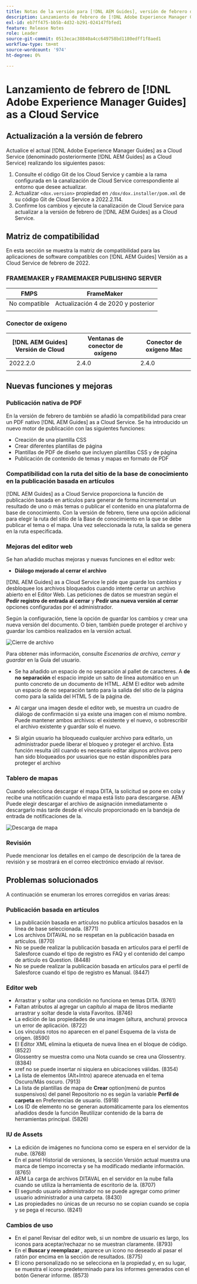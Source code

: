 ```yaml
---
title: Notas de la versión para [!DNL AEM Guides], versión de febrero de 2022
description: Lanzamiento de febrero de [!DNL Adobe Experience Manager Guides] as a Cloud Service
exl-id: eb7ff475-bb5b-4d32-b291-024147fbfed1
feature: Release Notes
role: Leader
source-git-commit: 0513ecac38840a4cc649758bd1180edff1f8aed1
workflow-type: tm+mt
source-wordcount: '974'
ht-degree: 0%

---
```


# Lanzamiento de febrero de [!DNL Adobe Experience Manager Guides] as a Cloud Service

## Actualización a la versión de febrero

Actualice el actual [!DNL Adobe Experience Manager Guides] as a Cloud Service (denominado posteriormente [!DNL AEM Guides] as a Cloud Service) realizando los siguientes pasos:
1. Consulte el código Git de los Cloud Service y cambie a la rama configurada en la canalización de Cloud Service correspondiente al entorno que desee actualizar.
1. Actualizar `<dox.version>` propiedad en `/dox/dox.installer/pom.xml` de su código Git de Cloud Service a 2022.2.114.
1. Confirme los cambios y ejecute la canalización de Cloud Service para actualizar a la versión de febrero de [!DNL AEM Guides] as a Cloud Service.

## Matriz de compatibilidad

En esta sección se muestra la matriz de compatibilidad para las aplicaciones de software compatibles con [!DNL AEM Guides] Versión as a Cloud Service de febrero de 2022.

### FRAMEMAKER y FRAMEMAKER PUBLISHING SERVER

| FMPS | FrameMaker |
| --- | --- |
| No compatible | Actualización 4 de 2020 y posterior |
| | |


### Conector de oxígeno

| [!DNL AEM Guides] Versión de Cloud | Ventanas de conector de oxígeno | Conector de oxígeno Mac |
| --- | --- | --- |
| 2022.2.0 | 2.4.0 | 2.4.0 |
|  |  |  |


## Nuevas funciones y mejoras

### Publicación nativa de PDF

En la versión de febrero de también se añadió la compatibilidad para crear un PDF nativo [!DNL AEM Guides] as a Cloud Service. Se ha introducido un nuevo motor de publicación con las siguientes funciones:
* Creación de una plantilla CSS
* Crear diferentes plantillas de página
* Plantillas de PDF de diseño que incluyen plantillas CSS y de página
* Publicación de contenido de temas y mapas en formato de PDF

### Compatibilidad con la ruta del sitio de la base de conocimiento en la publicación basada en artículos

[!DNL AEM Guides] as a Cloud Service proporciona la función de publicación basada en artículos para generar de forma incremental un resultado de uno o más temas o publicar el contenido en una plataforma de base de conocimiento. Con la versión de febrero, tiene una opción adicional para elegir la ruta del sitio de la Base de conocimiento en la que se debe publicar el tema o el mapa. Una vez seleccionada la ruta, la salida se genera en la ruta especificada.

### Mejoras del editor web

Se han añadido muchas mejoras y nuevas funciones en el editor web:

* **Diálogo mejorado al cerrar el archivo**

[!DNL AEM Guides] as a Cloud Service le pide que guarde los cambios y desbloquee los archivos bloqueados cuando intente cerrar un archivo abierto en el Editor Web. Las peticiones de datos se muestran según el **Pedir registro de entrada al cerrar** y **Pedir una nueva versión al cerrar** opciones configuradas por el administrador.

Según la configuración, tiene la opción de guardar los cambios y crear una nueva versión del documento. O bien, también puede proteger el archivo y guardar los cambios realizados en la versión actual.

![Cierre de archivo](assets/file-close-save-changes-unlock.png)

Para obtener más información, consulte *Escenarios de archivo, cerrar y guardar* en la Guía del usuario.

* Se ha añadido un espacio de no separación al pallet de caracteres.  A **de no separación** el espacio impide un salto de línea automático en un punto concreto de un documento de HTML. AEM El editor web admite un espacio de no separación tanto para la salida del sitio de la página como para la salida del HTML 5 de la página de.

* Al cargar una imagen desde el editor web, se muestra un cuadro de diálogo de confirmación si ya existe una imagen con el mismo nombre. Puede mantener ambos archivos: el existente y el nuevo, o sobrescribir el archivo existente y guardar solo el nuevo.

* Si algún usuario ha bloqueado cualquier archivo para editarlo, un administrador puede liberar el bloqueo y proteger el archivo. Esta función resulta útil cuando es necesario editar algunos archivos pero han sido bloqueados por usuarios que no están disponibles para proteger el archivo

### Tablero de mapas

Cuando selecciona descargar el mapa DITA, la solicitud se pone en cola y recibe una notificación cuando el mapa está listo para descargarse. AEM Puede elegir descargar el archivo de asignación inmediatamente o descargarlo más tarde desde el vínculo proporcionado en la bandeja de entrada de notificaciones de la.

![Descarga de mapa](assets/download-map-prompt.png)

### Revisión

Puede mencionar los detalles en el campo de descripción de la tarea de revisión y se mostrará en el correo electrónico enviado al revisor.

## Problemas solucionados

A continuación se enumeran los errores corregidos en varias áreas:

### Publicación basada en artículos

* La publicación basada en artículos no publica artículos basados en la línea de base seleccionada. (8771)
* Los archivos DITAVAL no se respetan en la publicación basada en artículos. (8770)
* No se puede realizar la publicación basada en artículos para el perfil de Salesforce cuando el tipo de registro es FAQ y el contenido del campo de artículo es Question. (8448)
* No se puede realizar la publicación basada en artículos para el perfil de Salesforce cuando el tipo de registro es Manual. (8447)

### Editor web

* Arrastrar y soltar una condición no funciona en temas DITA. (8761)
* Faltan atributos al agregar un capítulo al mapa de libros mediante arrastrar y soltar desde la vista Favoritos. (8746)
* La edición de las propiedades de una imagen (altura, anchura) provoca un error de aplicación. (8722)
* Los vínculos rotos no aparecen en el panel Esquema de la vista de origen. (8590)
* El Editor XML elimina la etiqueta de nueva línea en el bloque de código. (8522)
* Glossentry se muestra como una Nota cuando se crea una Glossentry. (8384)
* xref no se puede insertar ni siquiera en ubicaciones válidas. (8354)
* La lista de elementos (Alt+Intro) aparece atenuada en el tema Oscuro/Más oscuro. (7913)
* La lista de plantillas de mapa de **Crear** option(menú de puntos suspensivos) del panel Repositorio no es según la variable **Perfil de carpeta** en Preferencias de usuario. (5918)
* Los ID de elemento no se generan automáticamente para los elementos añadidos desde la función Reutilizar contenido de la barra de herramientas principal. (5826)

### IU de Assets

* La edición de imágenes no funciona como se espera en el servidor de la nube. (8768)
* En el panel Historial de versiones, la sección Versión actual muestra una marca de tiempo incorrecta y se ha modificado mediante información. (8765)
* AEM La carga de archivos DITAVAL en el servidor en la nube falla cuando se utiliza la herramienta de escritorio de la. (8707)
* El segundo usuario administrador no se puede agregar como primer usuario administrador a una carpeta. (8430)
* Las propiedades no únicas de un recurso no se copian cuando se copia y se pega el recurso. (8241)

### Cambios de uso

* En el panel Revisar del editor web, si un nombre de usuario es largo, los iconos para aceptar/rechazar no se muestran claramente. (8793)
* En el **Buscar y reemplazar** , aparece un icono no deseado al pasar el ratón por encima en la sección de resultados. (8775)
* El icono personalizado no se selecciona en la propiedad y, en su lugar, se muestra el icono predeterminado para los informes generados con el botón Generar informe. (8573)

